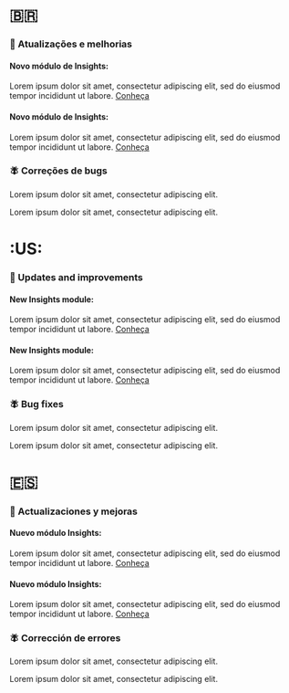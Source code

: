 # :brazil:

### :rocket: Atualizações e melhorias

#### Novo módulo de Insights:

Lorem ipsum dolor sit amet, consectetur adipiscing elit, sed do eiusmod tempor incididunt ut labore. [Conheça](http://google.com)

#### Novo módulo de Insights:

Lorem ipsum dolor sit amet, consectetur adipiscing elit, sed do eiusmod tempor incididunt ut labore. [Conheça](http://google.com)

### :fly: Correções de bugs

Lorem ipsum dolor sit amet, consectetur adipiscing elit.

Lorem ipsum dolor sit amet, consectetur adipiscing elit.


# :US:

### :rocket: Updates and improvements

#### New Insights module:

Lorem ipsum dolor sit amet, consectetur adipiscing elit, sed do eiusmod tempor incididunt ut labore. [Conheça](http://google.com)

#### New Insights module:

Lorem ipsum dolor sit amet, consectetur adipiscing elit, sed do eiusmod tempor incididunt ut labore. [Conheça](http://google.com)

### :fly: Bug fixes

Lorem ipsum dolor sit amet, consectetur adipiscing elit.

Lorem ipsum dolor sit amet, consectetur adipiscing elit.


# :es:

### :rocket: Actualizaciones y mejoras

#### Nuevo módulo Insights:

Lorem ipsum dolor sit amet, consectetur adipiscing elit, sed do eiusmod tempor incididunt ut labore. [Conheça](http://google.com)

#### Nuevo módulo Insights:

Lorem ipsum dolor sit amet, consectetur adipiscing elit, sed do eiusmod tempor incididunt ut labore. [Conheça](http://google.com)

### :fly: Corrección de errores

Lorem ipsum dolor sit amet, consectetur adipiscing elit.

Lorem ipsum dolor sit amet, consectetur adipiscing elit.
